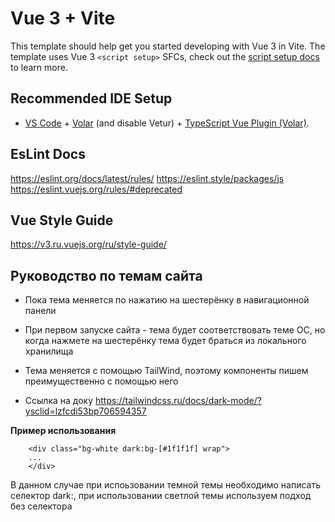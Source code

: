 # Vue 3 + Vite

This template should help get you started developing with Vue 3 in Vite. The template uses Vue 3 `<script setup>` SFCs, check out the [script setup docs](https://v3.vuejs.org/api/sfc-script-setup.html#sfc-script-setup) to learn more.

## Recommended IDE Setup

-   [VS Code](https://code.visualstudio.com/) + [Volar](https://marketplace.visualstudio.com/items?itemName=Vue.volar) (and disable Vetur) + [TypeScript Vue Plugin (Volar)](https://marketplace.visualstudio.com/items?itemName=Vue.vscode-typescript-vue-plugin).

## EsLint Docs

https://eslint.org/docs/latest/rules/
https://eslint.style/packages/js
https://eslint.vuejs.org/rules/#deprecated

## Vue Style Guide

https://v3.ru.vuejs.org/ru/style-guide/

## Руководство по темам сайта

-   Пока тема меняется по нажатию на шестерёнку в навигационной панели
-   При первом запуске сайта - тема будет соответствовать теме OC, но когда нажмете на шестерёнку тема будет браться из локального хранилища
-   Тема меняется с помощью TailWind, поэтому компоненты пишем преимущественно с помощью него

-   Ссылка на доку https://tailwindcss.ru/docs/dark-mode/?ysclid=lzfcdi53bp706594357

**Пример использования**

```
    <div class="bg-white dark:bg-[#1f1f1f] wrap">
    ...
    </div>

```

В данном случае при испоьзовании темной темы необходимо написать селектор dark:, при использовании светлой темы используем подход без селектора
